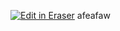 <a target="_blank" href="https://eraser-qa.web.app/workspace/yUnXlFJDlXETapNYWar8" id="edit-in-eraser-github-link"><img alt="Edit in Eraser" src="https://firebasestorage.googleapis.com/v0/b/second-petal-295822.appspot.com/o/images%2Fgithub%2FOpen%20in%20Eraser.svg?alt=media&amp;token=968381c8-a7e7-472a-8ed6-4a6626da5501"></a>
afeafaw


<!--- Eraser file: https://eraser-qa.web.app/workspace/yUnXlFJDlXETapNYWar8 --->
<!--- This file was last edited by [name] via Eraser on [date] --->